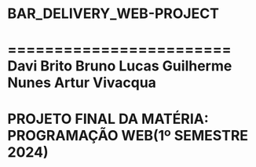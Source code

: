 # BAR_DELIVERY_WEB-PROJECT
========================
Davi Brito
Bruno Lucas
Guilherme Nunes 
Artur Vivacqua
========================
PROJETO FINAL DA MATÉRIA: PROGRAMAÇÃO WEB(1º SEMESTRE 2024)
========================

